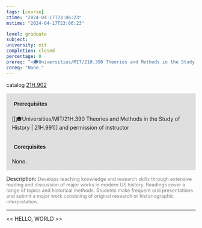 ```yaml
---
tags: [course]
ctime: "2024-04-17T23:06:23"
mstime: "2024-04-17T23:06:23"

level: graduate
subject: 
university: mit
completion: closed
percentage: 0
prereq: "<🎓Universities/MIT/21H.390 Theories and Methods in the Study of History> and permission of instructor"
coreq: "None."
---
```


catalog [21H.902](http://student.mit.edu/catalog/m21Hb.html#21H.902)

<span style="display: block; padding: 15px; background-color: rgb(100, 100, 100, 0.2);"><font id="m_prereq2393_0" style="display: block; font-family: Arial, sans-serif; font-weight: bold; padding: 5px">Prerequisites</font><br><span id="prereq2393_0">[[🎓Universities/MIT/21H.390 Theories and Methods in the Study of History | 21H.991]] and permission of instructor</span></span>
<span style="display: block; padding: 15px; background-color: rgb(100, 100, 100, 0.2);"><font id="m_coreq2393_0" style="display: block; font-family: Arial, sans-serif; font-weight: bold; padding: 5px">Corequisites</font><br><span id="coreq2393_0">None.</span></span>

<font style="">Description:</font>
<font style="color: grey; font-size: 0.8rem;">Develops teaching knowledge and research skills through extensive reading and discussion of major works in modern US history. Readings cover a range of topics and historical methods. Students make frequent oral presentations and submit a major work consisting of original research or historiographic interpretation.</font>



---

<< HELLO, WORLD >>
